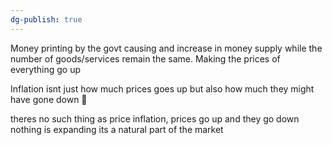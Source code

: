 ```yaml
---
dg-publish: true
---
```

Money printing by the govt causing and increase in money supply while the number of goods/services remain the same. Making the prices of everything go up

Inflation isnt just how much prices goes up but also how much they might have gone down 🤯


theres no such thing as price inflation, prices go up and they go down nothing is expanding its a natural part of the market